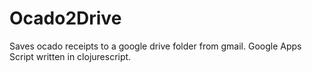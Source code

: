 # Ocado2Drive

Saves ocado receipts to a google drive folder from gmail. Google Apps Script written in clojurescript.
